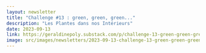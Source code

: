 ```yaml
---
layout: newsletter
title: "Challenge #13 : green, green, green..."
description: "Les Plantes dans nos Intérieurs"
date: 2023-09-13
link: https://geraldinepoly.substack.com/p/challenge-13-green-green-green
image: src/images/newsletters/2023-09-13-challenge-13-green-green-green.jpg
---
```

